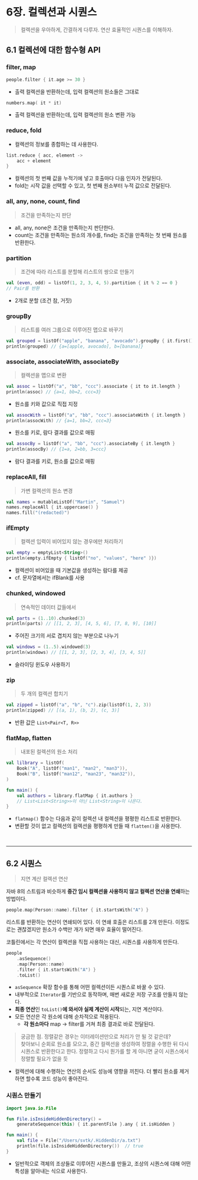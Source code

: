# 6장. 컬렉션과 시퀀스

> 컬렉션을 우아하게, 간결하게 다루자. 연산 효율적인 시퀀스를 이해하자.

## 6.1 컬렉션에 대한 함수형 API

### filter, map

```kotlin
people.filter { it.age >= 30 }
```
- 출력 컬렉션을 반환하는데, 입력 컬렉션의 원소들은 그대로

```kotlin
numbers.map( it * it)
```
- 출력 컬렉션을 반환하는데, 입력 컬렉션의 원소 변환 가능

### reduce, fold

- 컬렉션의 정보를 종합하는 데 사용한다.

```kotlin
list.reduce { acc, element ->
    acc + element
}
```
- 컬렉션의 첫 번째 값을 누적기에 넣고 호출마다 다음 인자가 전달된다.
- fold는 시작 값을 선택할 수 있고, 첫 번째 원소부터 누적 값으로 전달된다.

### all, any, none, count, find

> 조건을 만족하는지 판단

- all, any, none은 조건을 만족하는지 판단한다.
- count는 조건을 만족하는 원소의 개수를, find는 조건을 만족하는 첫 번째 원소를 반환한다.

### partition

> 조건에 따라 리스트를 분할해 리스트의 쌍으로 만들기

```kotlin
val (even, odd) = listOf(1, 2, 3, 4, 5).partition { it % 2 == 0 }
// Pair를 반환
```
- 2개로 분할 (조건 참, 거짓)

### groupBy

> 리스트를 여러 그룹으로 이루어진 맵으로 바꾸기

```kotlin
val grouped = listOf("apple", "banana", "avocado").groupBy { it.first() }
println(grouped) // {a=[apple, avocado], b=[banana]}
```

### associate, associateWith, associateBy

> 컬렉션을 맵으로 변환

```kotlin
val assoc = listOf("a", "bb", "ccc").associate { it to it.length }
println(assoc) // {a=1, bb=2, ccc=3}
```
- 원소를 키와 값으로 직접 지정

```kotlin
val assocWith = listOf("a", "bb", "ccc").associateWith { it.length }
println(assocWith) // {a=1, bb=2, ccc=3}

```
- 원소를 키로, 람다 결과를 값으로 매핑

```kotlin
val assocBy = listOf("a", "bb", "ccc").associateBy { it.length }
println(assocBy) // {1=a, 2=bb, 3=ccc}
```
- 람다 결과를 키로, 원소를 값으로 매핑

### replaceAll, fill

> 가변 컬렉션의 원소 변경

```kotlin
val names = mutableListOf("Martin", "Samuel")
names.replaceAll { it.uppercase() }
names.fill("(redacted)")
```

### ifEmpty

> 컬렉션 입력이 비어있지 않는 경우에만 처리하기

```kotlin
val empty = emptyList<String>()
println(empty.ifEmpty { listOf("no", "values", "here" )})
```
- 컬렉션이 비어있을 때 기본값을 생성하는 람다를 제공
- cf. 문자열에서는 ifBlank를 사용

### chunked, windowed

> 연속적인 데이터 값들에서

```kotlin
val parts = (1..10).chunked(3)
println(parts) // [[1, 2, 3], [4, 5, 6], [7, 8, 9], [10]]
```
- 주어진 크기의 서로 겹치지 않는 부분으로 나누기

```kotlin
val windows = (1..5).windowed(3)
println(windows) // [[1, 2, 3], [2, 3, 4], [3, 4, 5]]
```
- 슬라이딩 윈도우 사용하기

### zip

> 두 개의 컬렉션 합치기

```kotlin
val zipped = listOf("a", "b", "c").zip(listOf(1, 2, 3))
println(zipped) // [(a, 1), (b, 2), (c, 3)]
```
- 반환 값은 `List<Pair<T, R>>`


### flatMap, flatten

> 내포된 컬렉션의 원소 처리

```kotlin
val lilbrary = listOf(
    Book("A", listOf("man1", "man2", "man3")),
    Book("B", listOf("man12", "man23", "man32")),
)

fun main() {
    val authors = library.flatMap { it.authors }
    // List<List<String>>이 아닌 List<String>이 나온다.
}
```

- `flatmap()` 함수는 다음과 같이 컬렉션 내 컬렉션을 평평한 리스트로 반환한다.
- 변환할 것이 없고 컬렉션의 컬렉션을 평평하게 만들 때 `flatten()`을 사용한다.

<br>

---

## 6.2 시퀀스

> 지연 계산 컬렉션 연산

자바 8의 스트림과 비슷하게 **중간 임시 컬렉션을 사용하지 않고 컬렉션 연산을 연쇄**하는 방법이다.

```kotlin
people.map(Person::name).filter { it.startsWith("A") }
```

리스트를 반환하는 연산이 연쇄되어 있다. 이 연쇄 호출은 리스트를 2개 만든다.
이정도로는 괜찮겠지만 원소가 수백만 개가 되면 매우 효율이 떨어진다.

코틀린에서는 각 연산이 컬렉션을 직접 사용하는 대신, 시퀀스를 사용하게 만든다.

```kotlin
people
    .asSequence()
    .map(Person::name)
    .filter { it.startsWith("A") }
    .toList()
```

- `asSequence` 확장 함수를 통해 어떤 컬렉션이든 시퀀스로 바꿀 수 있다.
- 내부적으로 `Iterator`를 기반으로 동작하며, 매번 새로운 저장 구조를 만들지 않는다.
- **최종 연산**인 `toList()`**에 와서야 실제 계산이 시작**되는, 지연 계산이다.
- 모든 연산은 각 원소에 대해 순차적으로 적용된다.
    - **각 원소마다** map → filter를 거쳐 최종 결과로 바로 전달된다.

> 궁금한 점. 정렬같은 경우는 이터레이션만으로 처리가 안 될 것 같은데?  
> 찾아보니 순회로 원소를 모으고, 중간 컬렉션을 생성하여 정렬을 수행한 뒤 다시 시퀀스로 반환한다고 한다.
> 정렬하고 다시 뭔가를 할 게 아니면 굳이 시퀀스에서 정렬할 필요가 없을 듯

- 컬렉션에 대해 수행하는 연산의 순서도 성능에 영향을 끼친다. 더 빨리 원소를 제거하면 할수록 코드 성능이 좋아진다.

### 시퀀스 만들기

```kotlin
import java.io.File

fun File.isInsideHiddenDirectory() =
    generateSequence(this) { it.parentFile }.any { it.isHidden }

fun main() {
    val file = File("/Users/svtk/.HiddenDir/a.txt")
    println(file.isInsideHiddenDirectory())  // true
}
```
- 일반적으로 객체의 조상들로 이루어진 시퀀스를 만들고, 조상의 시퀀스에 대해 어떤 특성을 알아내는 식으로 사용한다.